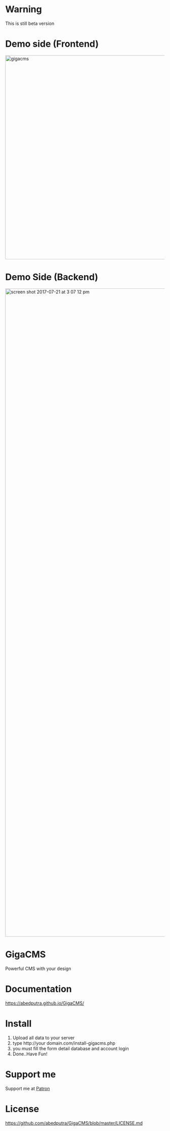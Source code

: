 # Warning
This is still beta version


# Demo side (Frontend)
<img width="643" alt="gigacms" src="https://user-images.githubusercontent.com/11581453/28452546-c77617b0-6e25-11e7-81a6-e01ef2dc8e93.png">

# Demo Side (Backend)
<img width="2043" alt="screen shot 2017-07-21 at 3 07 12 pm" src="https://user-images.githubusercontent.com/11581453/28452672-57e48656-6e26-11e7-8a29-4d4dc2b7014b.png">

# GigaCMS
Powerful CMS with your design

# Documentation
https://abedputra.github.io/GigaCMS/

# Install
1. Upload all data to your server
2. type http://your domain.com/install-gigacms.php
3. you must fill the form detail database and account login
4. Done..Have Fun!

# Support me
Support me at <a href="https://www.patreon.com/abedputra">Patron</a>

# License
https://github.com/abedputra/GigaCMS/blob/master/LICENSE.md
